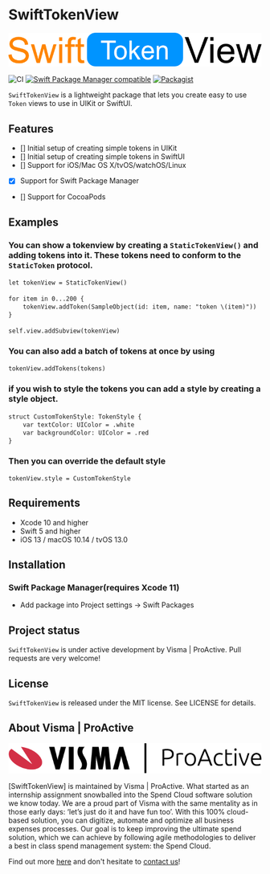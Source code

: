 # SwiftTokenView

<p align="center">
  <img src="https://raw.githubusercontent.com/Spend-Cloud/SwiftTokenView/main/swifttokenview.png" />
</p>

![CI](https://github.com/Spend-Cloud/SwiftTokenView/workflows/CI/badge.svg)
[![Swift Package Manager compatible](https://img.shields.io/badge/Swift%20Package%20Manager-compatible-brightgreen.svg)](https://github.com/apple/swift-package-manager)
[![Packagist](https://img.shields.io/packagist/l/doctrine/orm.svg)]()

`SwiftTokenView` is a lightweight package that lets you create easy to use `Token` views to use in UIKit or SwiftUI.

## Features

- [] Initial setup of creating simple tokens in UIKit
- [] Initial setup of creating simple tokens in SwiftUI
- [] Support for iOS/Mac OS X/tvOS/watchOS/Linux
- [x] Support for Swift Package Manager
- [] Support for CocoaPods

## Examples

### You can show a tokenview by creating a `StaticTokenView()` and adding tokens into it. These tokens need to conform to the `StaticToken` protocol. 

```
let tokenView = StaticTokenView()

for item in 0...200 {
    tokenView.addToken(SampleObject(id: item, name: "token \(item)"))
}

self.view.addSubview(tokenView)
```

### You can also add a batch of tokens at once by using

```
tokenView.addTokens(tokens)
```

### if you wish to style the tokens you can add a style by creating a style object. 

```
struct CustomTokenStyle: TokenStyle {
    var textColor: UIColor = .white
    var backgroundColor: UIColor = .red
}
```

### Then you can override the default style

```
tokenView.style = CustomTokenStyle
```

## Requirements

- Xcode 10 and higher
- Swift 5 and higher
- iOS 13 / macOS 10.14 / tvOS 13.0

## Installation

### Swift Package Manager(requires Xcode 11)

* Add package into Project settings -> Swift Packages

## Project status

`SwiftTokenView` is under active development by Visma | ProActive. Pull requests are very welcome!

## License

`SwiftTokenView` is released under the MIT license. See LICENSE for details.

## About Visma | ProActive

<p align="center">
  <img src="https://raw.githubusercontent.com/Spend-Cloud/SwiftTokenView/main/VismaProActive.png" />
</p>

[SwiftTokenView] is maintained by Visma | ProActive. What started as an internship assignment snowballed into the Spend Cloud software solution we know today. We are a proud part of Visma with the same mentality as in those early days: ‘let’s just do it and have fun too’. With this 100% cloud-based solution, you can digitize, automate and optimize all business expenses processes. Our goal is to keep improving the ultimate spend solution, which we can achieve by following agile methodologies to deliver a best in class spend management system: the Spend Cloud. 

Find out more [here][website] and don't hesitate to [contact us][contact]!

[website]: https://proactive-software.com/en/
[contact]: https://proactive-software.com/en/contact/
